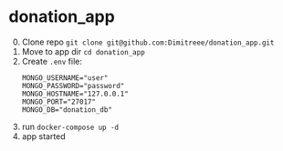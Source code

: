 # donation_app

0) Clone repo `git clone git@github.com:Dimitreee/donation_app.git`
1) Move to app dir `cd donation_app`
2) Create `.env` file:
    ```
    MONGO_USERNAME="user"
    MONGO_PASSWORD="password"
    MONGO_HOSTNAME="127.0.0.1"
    MONGO_PORT="27017"
    MONGO_DB="donation_db"
    ```
3) run `docker-compose up -d`
4) app started

